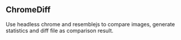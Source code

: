 ## ChromeDiff

Use headless chrome and resemblejs to compare images, generate statistics and diff file as comparison result.

